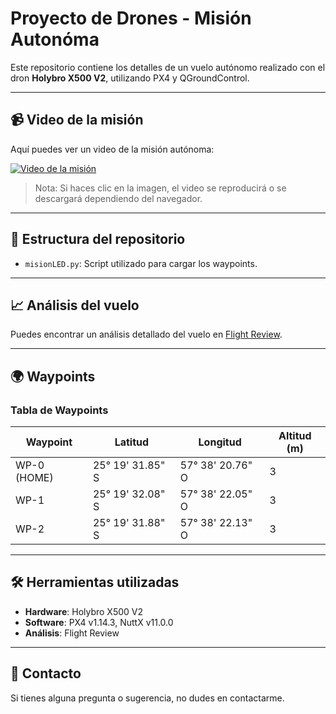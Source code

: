 # Proyecto de Drones - Misión Autonóma

Este repositorio contiene los detalles de un vuelo autónomo realizado con el dron **Holybro X500 V2**, utilizando PX4 y QGroundControl.

---

## 📹 Video de la misión

Aquí puedes ver un video de la misión autónoma:

[![Video de la misión](ruta/a/imagen_previa.png)](ruta/del/video.mp4 "Haz clic para ver el video")

> Nota: Si haces clic en la imagen, el video se reproducirá o se descargará dependiendo del navegador.

---

## 📂 Estructura del repositorio

- `misionLED.py`: Script utilizado para cargar los waypoints.

---

## 📈 Análisis del vuelo

Puedes encontrar un análisis detallado del vuelo en [Flight Review](https://review.px4.io/plot_app?log=5086c7d8-113d-4358-868f-3d71cb6cbb9f).

---

## 🌍 Waypoints

### Tabla de Waypoints
| **Waypoint** | **Latitud**         | **Longitud**        | **Altitud (m)** |
|--------------|---------------------|---------------------|-----------------|
| WP-0 (HOME)  | 25° 19' 31.85" S   | 57° 38' 20.76" O    | 3               |
| WP-1         | 25° 19' 32.08" S   | 57° 38' 22.05" O    | 3               |
| WP-2         | 25° 19' 31.88" S   | 57° 38' 22.13" O    | 3               |

---

## 🛠️ Herramientas utilizadas

- **Hardware**: Holybro X500 V2
- **Software**: PX4 v1.14.3, NuttX v11.0.0
- **Análisis**: Flight Review

---

## 📧 Contacto

Si tienes alguna pregunta o sugerencia, no dudes en contactarme.
